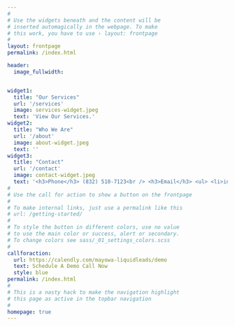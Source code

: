 ```yaml
---
#
# Use the widgets beneath and the content will be
# inserted automagically in the webpage. To make
# this work, you have to use › layout: frontpage
#
layout: frontpage
permalink: /index.html

header:
  image_fullwidth: 


widget1:
  title: "Our Services"
  url: '/services'
  image: services-widget.jpeg
  text: 'View Our Services.'
widget2:
  title: "Who We Are"
  url: '/about'
  image: about-widget.jpeg
  text: ''
widget3:
  title: "Contact"
  url: '/contact'
  image: contact-widget.jpeg
  text: '<h3>Phone</h3> (832) 510-7123<br /> <h3>Email</h3> <ul> <li>info@liquidleads.us</li> <li>service@liquidleads.us</li></li> <li>support@liquidleads.us</li>'
#
# Use the call for action to show a button on the frontpage
#
# To make internal links, just use a permalink like this
# url: /getting-started/
#
# To style the button in different colors, use no value
# to use the main color or success, alert or secondary.
# To change colors see sass/_01_settings_colors.scss
#
callforaction:
  url: https://calendly.com/mayowa-liquidleads/demo
  text: Schedule A Demo Call Now
  style: blue
permalink: /index.html
#
# This is a nasty hack to make the navigation highlight
# this page as active in the topbar navigation
#
homepage: true
---
```



